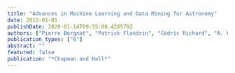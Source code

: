 ```yaml
---
title: "Advances in Machine Learning and Data Mining for Astronomy"
date: 2012-01-01
publishDate: 2020-01-14T09:55:08.428570Z
authors: ["Pierre Borgnat", "Patrick Flandrin", "Cédric Richard", "A. Ferrari", "Hassan Amoud", "Paul Honeine"]
publication_types: ["6"]
abstract: ""
featured: false
publication: "*Chapman and Hall*"
---
```



